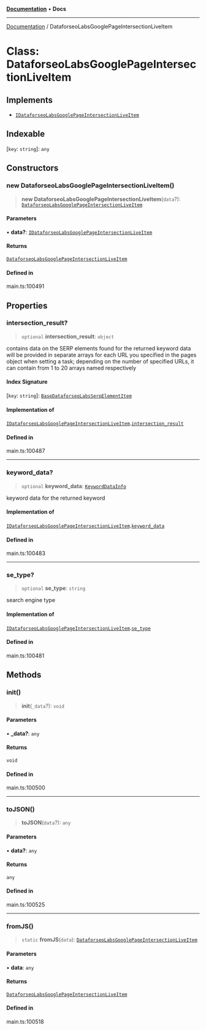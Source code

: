 [**Documentation**](../README.md) • **Docs**

***

[Documentation](../globals.md) / DataforseoLabsGooglePageIntersectionLiveItem

# Class: DataforseoLabsGooglePageIntersectionLiveItem

## Implements

- [`IDataforseoLabsGooglePageIntersectionLiveItem`](../interfaces/IDataforseoLabsGooglePageIntersectionLiveItem.md)

## Indexable

 \[`key`: `string`\]: `any`

## Constructors

### new DataforseoLabsGooglePageIntersectionLiveItem()

> **new DataforseoLabsGooglePageIntersectionLiveItem**(`data`?): [`DataforseoLabsGooglePageIntersectionLiveItem`](DataforseoLabsGooglePageIntersectionLiveItem.md)

#### Parameters

• **data?**: [`IDataforseoLabsGooglePageIntersectionLiveItem`](../interfaces/IDataforseoLabsGooglePageIntersectionLiveItem.md)

#### Returns

[`DataforseoLabsGooglePageIntersectionLiveItem`](DataforseoLabsGooglePageIntersectionLiveItem.md)

#### Defined in

main.ts:100491

## Properties

### intersection\_result?

> `optional` **intersection\_result**: `object`

contains data on the SERP elements found for the returned keyword
data will be provided in separate arrays for each URL you specified in the pages object when setting a task;
depending on the number of specified URLs, it can contain from 1 to 20 arrays named respectively

#### Index Signature

 \[`key`: `string`\]: [`BaseDataforseoLabsSerpElementItem`](BaseDataforseoLabsSerpElementItem.md)

#### Implementation of

[`IDataforseoLabsGooglePageIntersectionLiveItem`](../interfaces/IDataforseoLabsGooglePageIntersectionLiveItem.md).[`intersection_result`](../interfaces/IDataforseoLabsGooglePageIntersectionLiveItem.md#intersection_result)

#### Defined in

main.ts:100487

***

### keyword\_data?

> `optional` **keyword\_data**: [`KeywordDataInfo`](KeywordDataInfo.md)

keyword data for the returned keyword

#### Implementation of

[`IDataforseoLabsGooglePageIntersectionLiveItem`](../interfaces/IDataforseoLabsGooglePageIntersectionLiveItem.md).[`keyword_data`](../interfaces/IDataforseoLabsGooglePageIntersectionLiveItem.md#keyword_data)

#### Defined in

main.ts:100483

***

### se\_type?

> `optional` **se\_type**: `string`

search engine type

#### Implementation of

[`IDataforseoLabsGooglePageIntersectionLiveItem`](../interfaces/IDataforseoLabsGooglePageIntersectionLiveItem.md).[`se_type`](../interfaces/IDataforseoLabsGooglePageIntersectionLiveItem.md#se_type)

#### Defined in

main.ts:100481

## Methods

### init()

> **init**(`_data`?): `void`

#### Parameters

• **\_data?**: `any`

#### Returns

`void`

#### Defined in

main.ts:100500

***

### toJSON()

> **toJSON**(`data`?): `any`

#### Parameters

• **data?**: `any`

#### Returns

`any`

#### Defined in

main.ts:100525

***

### fromJS()

> `static` **fromJS**(`data`): [`DataforseoLabsGooglePageIntersectionLiveItem`](DataforseoLabsGooglePageIntersectionLiveItem.md)

#### Parameters

• **data**: `any`

#### Returns

[`DataforseoLabsGooglePageIntersectionLiveItem`](DataforseoLabsGooglePageIntersectionLiveItem.md)

#### Defined in

main.ts:100518

